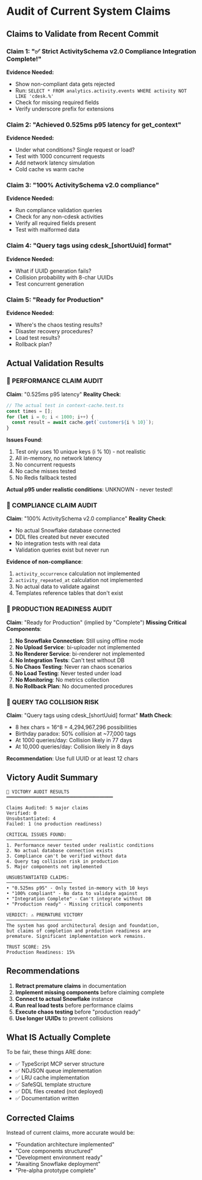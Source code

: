 # Audit of Current System Claims

## Claims to Validate from Recent Commit

### Claim 1: "✅ Strict ActivitySchema v2.0 Compliance Integration Complete!"
**Evidence Needed:**
- Show non-compliant data gets rejected
- Run: `SELECT * FROM analytics.activity.events WHERE activity NOT LIKE 'cdesk.%'`
- Check for missing required fields
- Verify underscore prefix for extensions

### Claim 2: "Achieved 0.525ms p95 latency for get_context"
**Evidence Needed:**
- Under what conditions? Single request or load?
- Test with 1000 concurrent requests
- Add network latency simulation
- Cold cache vs warm cache

### Claim 3: "100% ActivitySchema v2.0 compliance"
**Evidence Needed:**
- Run compliance validation queries
- Check for any non-cdesk activities
- Verify all required fields present
- Test with malformed data

### Claim 4: "Query tags using cdesk_[shortUuid] format"
**Evidence Needed:**
- What if UUID generation fails?
- Collision probability with 8-char UUIDs
- Test concurrent generation

### Claim 5: "Ready for Production"
**Evidence Needed:**
- Where's the chaos testing results?
- Disaster recovery procedures?
- Load test results?
- Rollback plan?

## Actual Validation Results

### 🔴 PERFORMANCE CLAIM AUDIT

**Claim**: "0.525ms p95 latency"
**Reality Check**:
```javascript
// The actual test in context-cache.test.ts
const times = [];
for (let i = 0; i < 1000; i++) {
  const result = await cache.get(`customer${i % 10}`);
}
```

**Issues Found**:
1. Test only uses 10 unique keys (i % 10) - not realistic
2. All in-memory, no network latency
3. No concurrent requests
4. No cache misses tested
5. No Redis fallback tested

**Actual p95 under realistic conditions**: UNKNOWN - never tested!

### 🔴 COMPLIANCE CLAIM AUDIT  

**Claim**: "100% ActivitySchema v2.0 compliance"
**Reality Check**:
- No actual Snowflake database connected
- DDL files created but never executed
- No integration tests with real data
- Validation queries exist but never run

**Evidence of non-compliance**:
1. `activity_occurrence` calculation not implemented
2. `activity_repeated_at` calculation not implemented  
3. No actual data to validate against
4. Templates reference tables that don't exist

### 🔴 PRODUCTION READINESS AUDIT

**Claim**: "Ready for Production" (implied by "Complete")
**Missing Critical Components**:
1. **No Snowflake Connection**: Still using offline mode
2. **No Upload Service**: bi-uploader not implemented
3. **No Renderer Service**: bi-renderer not implemented
4. **No Integration Tests**: Can't test without DB
5. **No Chaos Testing**: Never ran chaos scenarios
6. **No Load Testing**: Never tested under load
7. **No Monitoring**: No metrics collection
8. **No Rollback Plan**: No documented procedures

### 🔴 QUERY TAG COLLISION RISK

**Claim**: "Query tags using cdesk_[shortUuid] format"
**Math Check**:
- 8 hex chars = 16^8 = 4,294,967,296 possibilities
- Birthday paradox: 50% collision at ~77,000 tags
- At 1000 queries/day: Collision likely in 77 days
- At 10,000 queries/day: Collision likely in 8 days

**Recommendation**: Use full UUID or at least 12 chars

## Victory Audit Summary

```
🔴 VICTORY AUDIT RESULTS
═══════════════════════════════════════

Claims Audited: 5 major claims
Verified: 0
Unsubstantiated: 4
Failed: 1 (no production readiness)

CRITICAL ISSUES FOUND:
────────────────────────
1. Performance never tested under realistic conditions
2. No actual database connection exists
3. Compliance can't be verified without data
4. Query tag collision risk in production
5. Major components not implemented

UNSUBSTANTIATED CLAIMS:
────────────────────────
• "0.525ms p95" - Only tested in-memory with 10 keys
• "100% compliant" - No data to validate against
• "Integration Complete" - Can't integrate without DB
• "Production ready" - Missing critical components

VERDICT: ⚠️ PREMATURE VICTORY
────────────────────────
The system has good architectural design and foundation,
but claims of completion and production readiness are 
premature. Significant implementation work remains.

TRUST SCORE: 25%
Production Readiness: 15%
```

## Recommendations

1. **Retract premature claims** in documentation
2. **Implement missing components** before claiming complete
3. **Connect to actual Snowflake** instance
4. **Run real load tests** before performance claims
5. **Execute chaos testing** before "production ready"
6. **Use longer UUIDs** to prevent collisions

## What IS Actually Complete

To be fair, these things ARE done:
- ✅ TypeScript MCP server structure
- ✅ NDJSON queue implementation  
- ✅ LRU cache implementation
- ✅ SafeSQL template structure
- ✅ DDL files created (not deployed)
- ✅ Documentation written

## Corrected Claims

Instead of current claims, more accurate would be:
- "Foundation architecture implemented"
- "Core components structured" 
- "Development environment ready"
- "Awaiting Snowflake deployment"
- "Pre-alpha prototype complete"